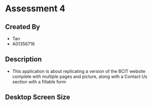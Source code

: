 # Assessment 4
## Created By
- Tan
- A01356716
## Description
- This application is about replicating a version of the BCIT website complete with multiple pages and picture, along with a Contact Us section with a fillable form
## Desktop Screen Size
<!-- - My desktop screen size is *PLACEHOLDER* -->